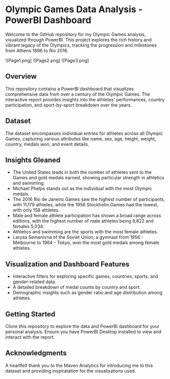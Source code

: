 # Olympic Games Data Analysis - PowerBI Dashboard

Welcome to the GitHub repository for my Olympic Games analysis, visualized through PowerBI. This project explores the rich history and vibrant legacy of the Olympics, tracking the progression and milestones from Athens 1896 to Rio 2016.

![Page1.png]
![Page2.png]
![Page3.png]

## Overview

This repository contains a PowerBI dashboard that visualizes comprehensive data from over a century of the Olympic Games. The interactive report provides insights into the athletes' performances, country participation, and sport-by-sport breakdown over the years.

## Dataset

The dataset encompasses individual entries for athletes across all Olympic Games, capturing various attributes like name, sex, age, height, weight, country, medals won, and event details.

## Insights Gleaned

- The United States leads in both the number of athletes sent to the Games and gold medals earned, showing particular strength in athletics and swimming.
- Michael Phelps stands out as the individual with the most Olympic medals.
- The 2016 Rio de Janeiro Games saw the highest number of participants, with 11,179 athletes, while the 1956 Stockholm Games had the lowest, with only 158 athletes.
- Male and female athlete participation has shown a broad range across editions, with the highest number of male athletes being 6,822 and females 5,034.
- Athletics and swimming are the sports with the most female athletes.
- Larysa Semenivna of the Soviet Union, a gymnast from 1956 - Melbourne to 1964 - Tokyo, won the most gold medals among female athletes.

## Visualization and Dashboard Features

- Interactive filters for exploring specific games, countries, sports, and gender-related data.
- A detailed breakdown of medal counts by country and sport.
- Demographic insights such as gender ratio and age distribution among athletes.

## Getting Started

Clone this repository to explore the data and PowerBI dashboard for your personal analysis. Ensure you have PowerBI Desktop installed to view and interact with the report.

## Acknowledgments

A heartfelt thank you to the Maven Analytics for introducing me to this dataset and providing inspiratation for the visualisations used.


